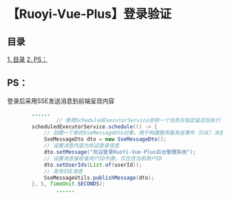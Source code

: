 # 【Ruoyi-Vue-Plus】登录验证

## 目录
[1. 目录](#目录)
[2. PS：](#ps)



## PS：

登录后采用SSE发送消息到前端呈现内容

```java
        ......
				// 使用ScheduledExecutorService安排一个任务在指定延迟后执行
        scheduledExecutorService.schedule(() -> {
            // 创建一个新的SseMessageDto对象，用于构建服务器发送事件（SSE）消息
            SseMessageDto dto = new SseMessageDto();
            // 设置消息内容为欢迎登录信息
            dto.setMessage("欢迎登录RuoYi-Vue-Plus后台管理系统");
            // 设置消息接收者用户ID列表，仅包含当前用户ID
            dto.setUserIds(List.of(userId));
            // 发布SSE消息
            SseMessageUtils.publishMessage(dto);
        }, 5, TimeUnit.SECONDS);
				......
```

